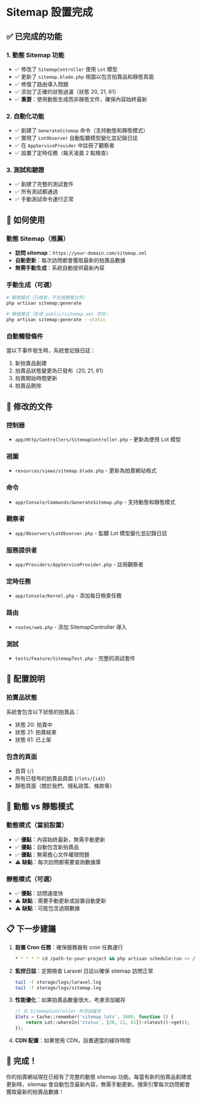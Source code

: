 # Sitemap 設置完成

## ✅ 已完成的功能

### 1. 動態 Sitemap 功能
- ✅ 修改了 `SitemapController` 使用 `Lot` 模型
- ✅ 更新了 `sitemap.blade.php` 視圖以包含拍賣品和靜態頁面
- ✅ 修復了路由導入問題
- ✅ 添加了正確的狀態過濾（狀態 20, 21, 61）
- ✅ **重要**：使用動態生成而非靜態文件，確保內容始終最新

### 2. 自動化功能
- ✅ 創建了 `GenerateSitemap` 命令（支持動態和靜態模式）
- ✅ 實現了 `LotObserver` 自動監聽模型變化並記錄日誌
- ✅ 在 `AppServiceProvider` 中註冊了觀察者
- ✅ 設置了定時任務（每天凌晨 2 點檢查）

### 3. 測試和驗證
- ✅ 創建了完整的測試套件
- ✅ 所有測試都通過
- ✅ 手動測試命令運行正常

## 🚀 如何使用

### 動態 Sitemap（推薦）
- **訪問 sitemap**：`https://your-domain.com/sitemap.xml`
- **自動更新**：每次訪問都會獲取最新的拍賣品數據
- **無需手動生成**：系統自動提供最新內容

### 手動生成（可選）
```bash
# 動態模式（只檢查，不生成靜態文件）
php artisan sitemap:generate

# 靜態模式（生成 public/sitemap.xml 文件）
php artisan sitemap:generate --static
```

### 自動觸發條件
當以下事件發生時，系統會記錄日誌：
1. 新拍賣品創建
2. 拍賣品狀態變更為已發布（20, 21, 61）
3. 拍賣開始時間更新
4. 拍賣品刪除

## 📁 修改的文件

### 控制器
- `app/Http/Controllers/SitemapController.php` - 更新為使用 Lot 模型

### 視圖
- `resources/views/sitemap.blade.php` - 更新為拍賣網站格式

### 命令
- `app/Console/Commands/GenerateSitemap.php` - 支持動態和靜態模式

### 觀察者
- `app/Observers/LotObserver.php` - 監聽 Lot 模型變化並記錄日誌

### 服務提供者
- `app/Providers/AppServiceProvider.php` - 註冊觀察者

### 定時任務
- `app/Console/Kernel.php` - 添加每日檢查任務

### 路由
- `routes/web.php` - 添加 SitemapController 導入

### 測試
- `tests/Feature/SitemapTest.php` - 完整的測試套件

## 🔧 配置說明

### 拍賣品狀態
系統會包含以下狀態的拍賣品：
- 狀態 20: 拍賣中
- 狀態 21: 拍賣結束  
- 狀態 61: 已上架

### 包含的頁面
- 首頁 (`/`)
- 所有已發布的拍賣品頁面 (`/lots/{id}`)
- 靜態頁面（關於我們、隱私政策、條款等）

## 🎯 動態 vs 靜態模式

### 動態模式（當前設置）
- ✅ **優點**：內容始終最新，無需手動更新
- ✅ **優點**：自動包含新拍賣品
- ✅ **優點**：無需擔心文件權限問題
- ⚠️ **缺點**：每次訪問都需要查詢數據庫

### 靜態模式（可選）
- ✅ **優點**：訪問速度快
- ⚠️ **缺點**：需要手動更新或設置自動更新
- ⚠️ **缺點**：可能包含過期數據

## 📋 下一步建議

1. **設置 Cron 任務**：確保服務器有 cron 任務運行
   ```bash
   * * * * * cd /path-to-your-project && php artisan schedule:run >> /dev/null 2>&1
   ```

2. **監控日誌**：定期檢查 Laravel 日誌以確保 sitemap 訪問正常
   ```bash
   tail -f storage/logs/laravel.log
   tail -f storage/logs/sitemap.log
   ```

3. **性能優化**：如果拍賣品數量很大，考慮添加緩存
   ```php
   // 在 SitemapController 中添加緩存
   $lots = Cache::remember('sitemap_lots', 3600, function () {
       return Lot::whereIn('status', [20, 21, 61])->latest()->get();
   });
   ```

4. **CDN 配置**：如果使用 CDN，設置適當的緩存時間

## 🎉 完成！

你的拍賣網站現在已經有了完整的動態 sitemap 功能。每當有新的拍賣品創建或更新時，sitemap 會自動包含最新內容，無需手動更新。搜索引擎每次訪問都會獲取最新的拍賣品數據！
